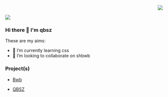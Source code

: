<img align="right" src="https://github-readme-stats.vercel.app/api?username=qbsz&show_icons=true&hide_title=true">  

<br>

![](https://visitor-badge.glitch.me/badge?page_id=qbsz.qbsz)


### Hi there 👋 I'm qbsz
These are my aims:
- 🌱 I’m currently learning css
- 👯 I’m looking to collaborate on shbwb

### Project(s)

* [Bwb](https://bwb.js.org)

* [QBSZ](https://qbsz.js.org)
